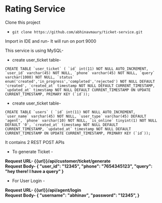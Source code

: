 # Rating Service

Clone this project
- `git clone https://github.com/abhinavmaury/ticket-service.git`

Import in IDE and run-
It will run on port 9000

This service is using MySQL-
- create user_ticket table-

``CREATE TABLE `user_ticket` (
  `id` int(11) NOT NULL AUTO_INCREMENT,
  `user_id` varchar(45) NOT NULL,
  `phone` varchar(45) NOT NULL,
  `query` varchar(1000) NOT NULL,
  `status` enum('created','in_progress','completed','rejected') NOT NULL DEFAULT 'created',
  `created_at` timestamp NOT NULL DEFAULT CURRENT_TIMESTAMP,
  `updated_at` timestamp NOT NULL DEFAULT CURRENT_TIMESTAMP ON UPDATE CURRENT_TIMESTAMP,
  PRIMARY KEY (`id`));``

- create user_ticket table-

``
CREATE TABLE `users` (
  `id` int(11) NOT NULL AUTO_INCREMENT,
  `user_name` varchar(45) NOT NULL,
  `user_type` varchar(45) DEFAULT 'agent',
  `phone` varchar(10) NOT NULL,
  `is_online` tinyint(1) NOT NULL DEFAULT '0',
  `created_at` timestamp NOT NULL DEFAULT CURRENT_TIMESTAMP,
  `updated_at` timestamp NOT NULL DEFAULT CURRENT_TIMESTAMP ON UPDATE CURRENT_TIMESTAMP,
  PRIMARY KEY (`id`));
``

It contains 2 REST POST APIs

- To generate Ticket -

**Request URL-  {{url}}/api/customer/ticket/generate  
Request Body- 
    {
        "user_id": "12345",
        "phone": "7654345123",
        "query": "hey there! I have a query"
    }**
    
- For User Login -

**Request URL-  {{url}}/api/agent/login  
 Request Body- 
     {
         "username": "abhinav",
         "password": "12345",
     }** 
